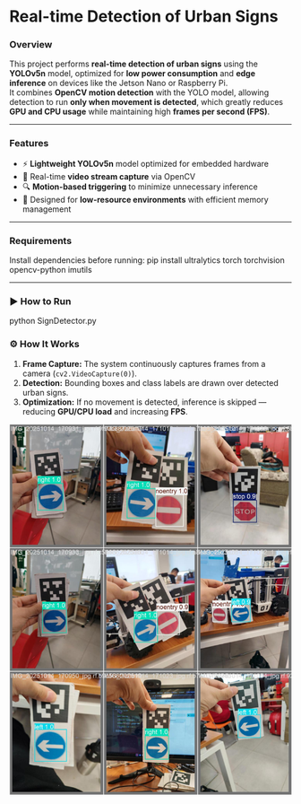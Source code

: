 # Real-time Detection of Urban Signs

### Overview
This project performs **real-time detection of urban signs** using the **YOLOv5n** model, optimized for **low power consumption** and **edge inference** on devices like the Jetson Nano or Raspberry Pi.  
It combines **OpenCV motion detection** with the YOLO model, allowing detection to run **only when movement is detected**, which greatly reduces **GPU and CPU usage** while maintaining high **frames per second (FPS)**.

---

### Features
- ⚡ **Lightweight YOLOv5n** model optimized for embedded hardware  
- 🎥 Real-time **video stream capture** via OpenCV  
- 🔍 **Motion-based triggering** to minimize unnecessary inference  
- 💾 Designed for **low-resource environments** with efficient memory management  

---

### Requirements
Install dependencies before running:
pip install ultralytics torch torchvision opencv-python imutils


---

### ▶️ How to Run
python SignDetector.py

### ⚙️ How It Works
1. **Frame Capture:** The system continuously captures frames from a camera (`cv2.VideoCapture(0)`).   
2. **Detection:** Bounding boxes and class labels are drawn over detected urban signs.  
3. **Optimization:** If no movement is detected, inference is skipped — reducing **GPU/CPU load** and increasing **FPS**.  

![Detection](image.jpg)
